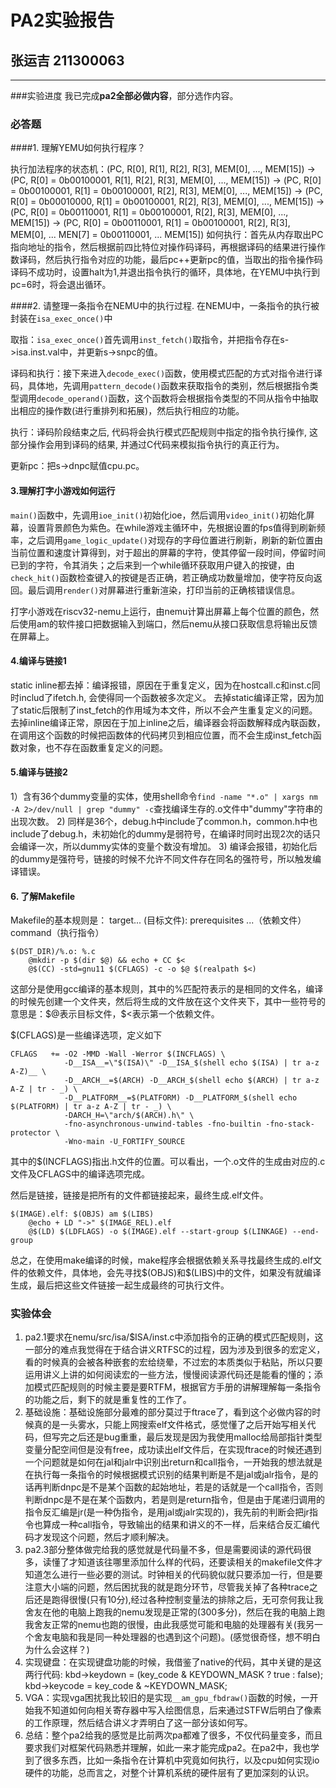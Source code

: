 # PA2实验报告
## 张运吉 211300063
---------------------------
###实验进度
我已完成**pa2全部必做内容**，部分选作内容。
### 必答题
####1. 理解YEMU如何执行程序？

执行加法程序的状态机：(PC, R[0], R[1], R[2], R[3], MEM[0], ..., MEM[15]) -> (PC, R[0] = 0b00100001, R[1], R[2], R[3], MEM[0], ..., MEM[15]) -> (PC, R[0] = 0b00100001, R[1] = 0b00100001, R[2], R[3], MEM[0], ..., MEM[15]) -> (PC, R[0] = 0b00010000, R[1] = 0b00100001, R[2], R[3], MEM[0], ..., MEM[15]) -> (PC, R[0] = 0b00110001, R[1] = 0b00100001, R[2], R[3], MEM[0], ..., MEM[15]) -> (PC, R[0] = 0b00110001, R[1] = 0b00100001, R[2], R[3], MEM[0], ...  MEN[7] = 0b00110001, ... MEM[15])
如何执行：首先从内存取出PC指向地址的指令，然后根据前四比特位对操作码译码，再根据译码的结果进行操作数译码，然后执行指令对应的功能，最后pc++更新pc的值，当取出的指令操作码译码不成功时，设置halt为1,并退出指令执行的循环，具体地，在YEMU中执行到pc=6时，将会退出循环。

####2. 请整理一条指令在NEMU中的执行过程.
在NEMU中，一条指令的执行被封装在```isa_exec_once()```中

取指：```isa_exec_once()```首先调用```inst_fetch()```取指令，并把指令存在s->isa.inst.val中，并更新s->snpc的值。

译码和执行：接下来进入```decode_exec()```函数，使用模式匹配的方式对指令进行译码，具体地，先调用```pattern_decode()```函数来获取指令的类别，然后根据指令类型调用```decode_operand()```函数，这个函数将会根据指令类型的不同从指令中抽取出相应的操作数(进行重排列和拓展)，然后执行相应的功能。

执行：译码阶段结束之后, 代码将会执行模式匹配规则中指定的指令执行操作, 这部分操作会用到译码的结果, 并通过C代码来模拟指令执行的真正行为。

更新pc：把s->dnpc赋值cpu.pc。

#### 3.理解打字小游戏如何运行
```main()```函数中，先调用```ioe_init()```初始化ioe，然后调用```video_init()```初始化屏幕，设置背景颜色为紫色。在while游戏主循环中，先根据设置的fps值得到刷新频率，之后调用```game_logic_update()```对现存的字母位置进行刷新，刷新的新位置由当前位置和速度计算得到，对于超出的屏幕的字符，使其停留一段时间，停留时间已到的字符，令其消失；之后来到一个while循环获取用户键入的按键，由```check_hit()```函数检查键入的按键是否正确，若正确成功数量增加，使字符反向返回。最后调用```render()```对屏幕进行重新渲染，打印当前的正确核错误信息。

打字小游戏在riscv32-nemu上运行，由nemu计算出屏幕上每个位置的颜色，然后使用am的软件接口把数据输入到端口，然后nemu从接口获取信息将输出反馈在屏幕上。

#### 4.编译与链接1
static inline都去掉：编译报错，原因在于重复定义，因为在hostcall.c和inst.c同时includ了ifetch.h, 会使得同一个函数被多次定义。
去掉static编译正常，因为加了static后限制了inst_fetch的作用域为本文件，所以不会产生重复定义的问题。
去掉inline编译正常，原因在于加上inline之后，编译器会将函数解释成內联函数，在调用这个函数的时候把函数体的代码拷贝到相应位置，而不会生成inst_fetch函数对象，也不存在函数重复定义的问题。

#### 5.编译与链接2

1）含有36个dummy变量的实体，使用shell命令``find -name "*.o" | xargs nm -A 2>/dev/null | grep "dummy" -c``查找编译生存的.o文件中"dummy"字符串的出现次数。
2) 同样是36个，debug.h中include了common.h，common.h中也include了debug.h，未初始化的dummy是弱符号，在编译时同时出现2次的话只会编译一次，所以dummy实体的变量个数没有增加。
3) 编译会报错，初始化后的dummy是强符号，链接的时候不允许不同文件存在同名的强符号，所以触发编译错误。
   
#### 6. 了解Makefile

Makefile的基本规则是：
target... (目标文件): prerequisites ...（依赖文件）
&nbsp;&nbsp;&nbsp;    command（执行指令）

```
$(DST_DIR)/%.o: %.c
	@mkdir -p $(dir $@) && echo + CC $<
	@$(CC) -std=gnu11 $(CFLAGS) -c -o $@ $(realpath $<)
```
这部分是使用gcc编译的基本规则，其中的%匹配符表示的是相同的文件名，编译的时候先创建一个文件夹，然后将生成的文件放在这个文件夹下，其中一些符号的意思是：\$@表示目标文件，\$<表示第一个依赖文件。

\$(CFLAGS)是一些编译选项，定义如下
```shell
CFLAGS   += -O2 -MMD -Wall -Werror $(INCFLAGS) \
            -D__ISA__=\"$(ISA)\" -D__ISA_$(shell echo $(ISA) | tr a-z A-Z)__ \
            -D__ARCH__=$(ARCH) -D__ARCH_$(shell echo $(ARCH) | tr a-z A-Z | tr - _) \
            -D__PLATFORM__=$(PLATFORM) -D__PLATFORM_$(shell echo $(PLATFORM) | tr a-z A-Z | tr - _) \
            -DARCH_H=\"arch/$(ARCH).h\" \
            -fno-asynchronous-unwind-tables -fno-builtin -fno-stack-protector \
            -Wno-main -U_FORTIFY_SOURCE
```

其中的$(INCFLAGS)指出.h文件的位置。可以看出，一个.o文件的生成由对应的.c文件及CFLAGS中的编译选项完成。

然后是链接，链接是把所有的文件都链接起来，最终生成.elf文件。
```
$(IMAGE).elf: $(OBJS) am $(LIBS)
	@echo + LD "->" $(IMAGE_REL).elf
	@$(LD) $(LDFLAGS) -o $(IMAGE).elf --start-group $(LINKAGE) --end-group
```

总之，在使用make编译的时候，make程序会根据依赖关系寻找最终生成的.elf文件的依赖文件，具体地，会先寻找\$(OBJS)和\$(LIBS)中的文件，如果没有就编译生成，最后把这些文件链接一起生成最终的可执行文件。


### 实验体会
1. pa2.1要求在nemu/src/isa/$ISA/inst.c中添加指令的正确的模式匹配规则，这一部分的难点我觉得在于结合讲义RTFSC的过程，因为涉及到很多的宏定义，看的时候真的会被各种嵌套的宏给绕晕，不过宏的本质类似于粘贴，所以只要运用讲义上讲的如何阅读宏的一些方法，慢慢阅读源代码还是能看的懂的；添加模式匹配规则的时候主要是要RTFM，根据官方手册的讲解理解每一条指令的功能之后，剩下的就是重复性的工作了。
2. 基础设施：基础设施部分最难的部分莫过于ftrace了，看到这个必做内容的时候真的是一头雾水，只能上网搜索elf文件格式，感觉懂了之后开始写相关代码，但写完之后还是bug重重，最后发现是因为我使用malloc给局部指针类型变量分配空间但是没有free，成功读出elf文件后，在实现ftrace的时候还遇到一个问题就是如何在jal和jalr中识别出return和call指令，一开始我的想法就是在执行每一条指令的时候根据模式识别的结果判断是不是jal或jalr指令，是的话再判断dnpc是不是某个函数的起始地址，若是的话就是一个call指令，否则判断dnpc是不是在某个函数内，若是则是return指令，但是由于尾递归调用的指令反汇编是jr(是一种伪指令，是用jal或jalr实现的)，我先前的判断会把jr指令也算成一种call指令，导致输出的结果和讲义的不一样，后来结合反汇编代码才发现这个问题，然后才顺利解决。
3. pa2.3部分整体做完给我的感觉就是代码量不多，但是需要阅读的源代码很多，读懂了才知道该往哪里添加什么样的代码，还要读相关的makefile文件才知道怎么进行一些必要的测试。时钟相关的代码貌似就只要添加一行，但是要注意大小端的问题，然后困扰我的就是跑分环节，尽管我关掉了各种trace之后还是跑得很慢(只有10分),经过各种控制变量法的排除之后，无可奈何我让我舍友在他的电脑上跑我的nemu发现是正常的(300多分)，然后在我的电脑上跑我舍友正常的nemu也跑的很慢，由此我感觉可能和电脑的处理器有关(我另一个舍友电脑和我是同一种处理器的也遇到这个问题)。(感觉很奇怪，想不明白为什么会这样？)
4. 实现键盘：在实现键盘功能的时候，我借鉴了native的代码，其中关键的是这两行代码:
kbd->keydown = (key_code & KEYDOWN_MASK ? true : false);
kbd->keycode = key_code & ~KEYDOWN_MASK;
5. VGA：实现vga困扰我比较旧的是实现``__am_gpu_fbdraw()``函数的时候，一开始我不知道如何向相关寄存器中写入绘图信息，后来通过STFW后明白了像素的工作原理，然后结合讲义才弄明白了这一部分该如何写。
6. 总结：整个pa2给我的感觉是比前两次pa都难了很多，不仅代码量变多，而且要求我们对框架代码熟悉并理解，如此一来才能完成pa2。在pa2中，我也学到了很多东西，比如一条指令在计算机中究竟如何执行，以及cpu如何实现io硬件的功能，总而言之，对整个计算机系统的硬件层有了更加深刻的认识。

